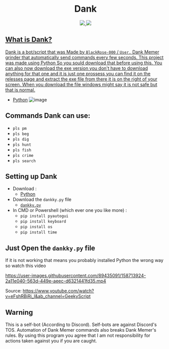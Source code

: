 <div align="center">
    <h1>Dank</h1>
    <a href="https://github.com/BlackRose-000/Dank-Memer-Bot/stargazers">
        <img src=https://img.shields.io/github/stars/BlackRose-000/Dank-Memer-Bot?style=for-the-badge&logo=Python&color=blue/>
    </a>
    <a href="https://github.com/didlly/BlackRose-000/Dank-Memer-Bot/members">
	<img src=https://img.shields.io/github/forks/BlackRose-000/Dank-Memer-Bot?style=for-the-badge&logo=Python&color=blue/>

</div>
  
## What is Dank?
  Dank is a bot/script that was Made by ```BlackRose-000``` / ```User.``` Dank Memer grinder that automatically send commands every few seconds. This project was made using Python So you sould download that before using this. You can also now download the exe version you don't have to download anything for that one and it is just one prossess you can find it on the relesses page and extract the exe file from there it is on the right of your screen. When you download the file  windows might say it is not safe but that is normal.

  - [Python](https://python.org/downloads)
![image](https://user-images.githubusercontent.com/89435091/158724264-336e0b02-807b-491a-8547-61603982687e.png)

## Commands Dank can use:
  - ``pls pm``
  - ``pls beg``
  - ``pls dig``
  - ``pls hunt``
  - ``pls fish``
  - ``pls crime``
  - ``pls search``

 
  ## Setting up Dank
  - Download :
      - [Python](https://python.org/downloads)
  - Download the ``dankky.py``  file
      - [``dankky.py``](https://github.com/BlackRose-000/Dank-Memer-Bot/blob/main/dankky.py)
  - In CMD or Powershell (which ever one you like more) :
      - ``pip install pyautogui``
      - ``pip install keyboard``
      - ``pip install os``
      - ``pip install time``
## Just Open the ``dankky.py`` file 
  If it is not working that means you probably installed Python the wrong way so watch this video
  

  https://user-images.githubusercontent.com/89435091/158713924-2a11e040-563d-449e-aeec-d6321441fd35.mp4

Source: https://www.youtube.com/watch?v=eFshRBiRi_I&ab_channel=GeekyScript

## Warning
  This is a self-bot (According to Discord). Self-bots are against Discord's TOS. Automation of Dank Memer commands also breaks Dank Memer's rules. By using this program you agree that I am not responsibility for actions taken against you if you are caught.
  


  
